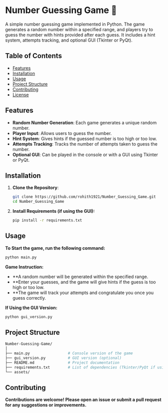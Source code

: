 # Number Guessing Game 🎲           
A simple number guessing game implemented in Python. The game generates a random number within a specified range, and players try to guess the number with hints provided after each guess. It includes a hint system, attempts tracking, and optional GUI (Tkinter or PyQt).   

## Table of Contents  
- [Features](#features)
- [Installation](#installation)
- [Usage](#usage)
- [Project Structure](#project-structure)
- [Contributing](#contributing)
- [License](#license)

## Features
- **Random Number Generation**: Each game generates a unique random number.
- **Player Input**: Allows users to guess the number.
- **Hint System**: Gives hints if the guessed number is too high or too low.
- **Attempts Tracking**: Tracks the number of attempts taken to guess the number.
- **Optional GUI**: Can be played in the console or with a GUI using Tkinter or PyQt.

## Installation

1. **Clone the Repository**:
   ```bash
   git clone https://github.com/rohith1921/Number_Guessing_Game.git
   cd Number_Guessing_Game

2. **Install Requirements (if using the GUI):**
   ```bash
   pip install -r requirements.txt

## Usage

**To Start the game, run the following command:**
```bash
python main.py
```
**Game Instruction:**
- **A random number will be generated within the specified range.
- **Enter your guesses, and the game will give hints if the guess is too high or too low.
- **The game will track your attempts and congratulate you once you guess correctly.

**If Using the GUI Version:**
```bash
python gui_version.py
```

## Project Structure
```bash
Number-Guessing-Game/
│
├── main.py                 # Console version of the game
├── gui_version.py          # GUI version (optional)
├── README.md               # Project documentation
├── requirements.txt        # List of dependencies (Tkinter/PyQt if using GUI)
└── assets/
```

## Contributing

**Contributions are welcome! Please open an issue or submit a pull request for any suggestions or improvements.**


